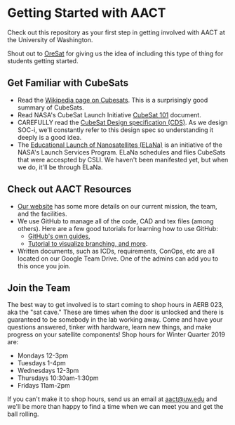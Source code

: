 # Getting Started with AACT
Check out this repository as your first step in getting involved with AACT at the University of Washington. 

Shout out to [OreSat](http://oresat.org/) for giving us the idea of including this type of thing for students getting started. 

## Get Familiar with CubeSats
 - Read the [Wikipedia page on Cubesats](https://en.wikipedia.org/wiki/CubeSat). This is a surprisingly good summary of CubeSats.
 - Read NASA's CubeSat Launch Initiative [CubeSat 101](https://www.nasa.gov/content/cubesat-launch-initiative-resources) document.
 - CAREFULLY read the [CubeSat Design specification (CDS)](https://static1.squarespace.com/static/5418c831e4b0fa4ecac1bacd/t/56e9b62337013b6c063a655a/1458157095454/cds_rev13_final2.pdf). As we design SOC-i, we'll constantly refer to this design spec so understanding it deeply is a good idea.
 - The [Educational Launch of Nanosatellites (ELaNa)](https://www.nasa.gov/mission_pages/smallsats/elana/index.html) is an initiative of the NASA's Launch Services Program. ELaNa schedules and flies CubeSats that were accespted by CSLI. We haven't been manifested yet, but when we do, it'll be through ELaNa.

## Check out AACT Resources
 - [Our website](http://aact.space) has some more details on our current mission, the team, and the facilities.
 - We use GitHub to manage all of the code, CAD and tex files (among others). Here are a few good tutorials for learning how to use GitHub:
   - [GitHub's own guides](https://guides.github.com/),
   - [Tutorial to visualize branching, and more](https://learngitbranching.js.org/).
 - Written documents, such as ICDs, requirements, ConOps, etc are all located on our Google Team Drive. One of the admins can add you to this once you join.

## Join the Team
 The best way to get involved is to start coming to shop hours in AERB 023, aka the "sat cave." These are times when the door is unlocked and there is guaranteed to be somebody in the lab working away. Come and have your questions answered, tinker with hardware, learn new things, and make progress on your satellite components!  Shop hours for Winter Quarter 2019 are:
  * Mondays 12-3pm
  * Tuesdays 1-4pm
  * Wednesdays 12-3pm
  * Thursdays 10:30am-1:30pm
  * Fridays 11am-2pm
 
 If you can't make it to shop hours, send us an email at aact@uw.edu and we'll be more than happy to find a time when we can meet you and get the ball rolling.
